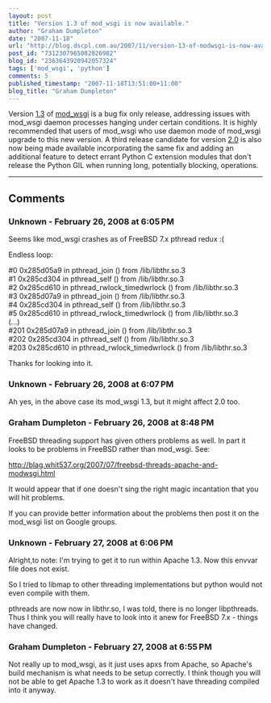 ```yaml
---
layout: post
title: "Version 1.3 of mod_wsgi is now available."
author: "Graham Dumpleton"
date: "2007-11-18"
url: "http://blog.dscpl.com.au/2007/11/version-13-of-modwsgi-is-now-available.html"
post_id: "7312307965082826982"
blog_id: "2363643920942057324"
tags: ['mod_wsgi', 'python']
comments: 5
published_timestamp: "2007-11-18T13:51:00+11:00"
blog_title: "Graham Dumpleton"
---
```


Version [1.3](http://code.google.com/p/modwsgi/wiki/ChangesInVersion0103) of [mod\_wsgi](http://www.modwsgi.org) is a bug fix only release, addressing issues with mod\_wsgi daemon processes hanging under certain conditions. It is highly recommended that users of mod\_wsgi who use daemon mode of mod\_wsgi upgrade to this new version. A third release candidate for version [2.0](http://code.google.com/p/modwsgi/wiki/ChangesInVersion0200) is also now being made available incorporating the same fix and adding an additional feature to detect errant Python C extension modules that don't release the Python GIL when running long, potentially blocking, operations.

---

## Comments

### Unknown - February 26, 2008 at 6:05 PM

Seems like mod\_wsgi crashes as of FreeBSD 7.x pthread redux :\(  
  
Endless loop:  
  
\#0 0x285d05a9 in pthread\_join \(\) from /lib/libthr.so.3  
\#1 0x285cd304 in pthread\_self \(\) from /lib/libthr.so.3  
\#2 0x285cd610 in pthread\_rwlock\_timedwrlock \(\) from /lib/libthr.so.3  
\#3 0x285d07a9 in pthread\_join \(\) from /lib/libthr.so.3  
\#4 0x285cd304 in pthread\_self \(\) from /lib/libthr.so.3  
\#5 0x285cd610 in pthread\_rwlock\_timedwrlock \(\) from /lib/libthr.so.3  
\(...\)  
\#201 0x285d07a9 in pthread\_join \(\) from /lib/libthr.so.3  
\#202 0x285cd304 in pthread\_self \(\) from /lib/libthr.so.3  
\#203 0x285cd610 in pthread\_rwlock\_timedwrlock \(\) from /lib/libthr.so.3  
  
Thanks for looking into it.

### Unknown - February 26, 2008 at 6:07 PM

Ah yes, in the above case its mod\_wsgi 1.3, but it might affect 2.0 too.

### Graham Dumpleton - February 26, 2008 at 8:48 PM

FreeBSD threading support has given others problems as well. In part it looks to be problems in FreeBSD rather than mod\_wsgi. See:  
  
http://blag.whit537.org/2007/07/freebsd-threads-apache-and-modwsgi.html  
  
It would appear that if one doesn't sing the right magic incantation that you will hit problems.  
  
If you can provide better information about the problems then post it on the mod\_wsgi list on Google groups.

### Unknown - February 27, 2008 at 6:06 PM

Alright,to note: I'm trying to get it to run within Apache 1.3. Now this envvar file does not exist.  
  
So I tried to libmap to other threading implementations but python would not even compile with them.  
  
pthreads are now now in libthr.so, I was told, there is no longer libpthreads. Thus I think you will really have to look into it anew for FreeBSD 7.x - things have changed.

### Graham Dumpleton - February 27, 2008 at 6:55 PM

Not really up to mod\_wsgi, as it just uses apxs from Apache, so Apache's build mechanism is what needs to be setup correctly. I think though you will not be able to get Apache 1.3 to work as it doesn't have threading compiled into it anyway.

